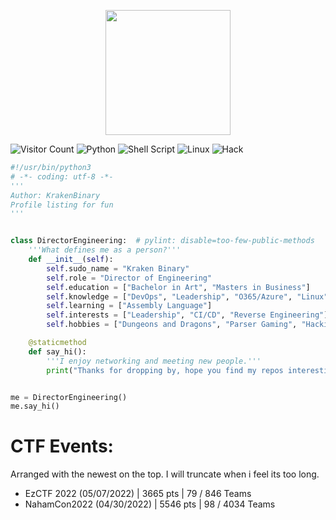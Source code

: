 <p align="center">
<img src="https://github.com/krakenbinary.png"  height="200" width="200">
</p>

![Visitor Count](https://shields-io-visitor-counter.herokuapp.com/badge?page=krakenbinary&labelColor=000000&logo=GitHub&logoColor=FFFFFF&color=008080&style=for-the-badge)
![Python](https://img.shields.io/badge/python-3670A0?style=for-the-badge&logo=python&logoColor=ffdd54)
![Shell Script](https://img.shields.io/badge/shell_script-%23121011.svg?style=for-the-badge&logo=gnu-bash&logoColor=white)
![Linux](https://img.shields.io/badge/Linux-FCC624?style=for-the-badge&logo=linux&logoColor=black)
![Hack](https://img.shields.io/badge/Hacking%20CTF-PWN-008080?style=for-the-badge&labelColor=000000&logo=hackaday)

```py
#!/usr/bin/python3
# -*- coding: utf-8 -*-
'''
Author: KrakenBinary
Profile listing for fun
'''


class DirectorEngineering:  # pylint: disable=too-few-public-methods
    '''What defines me as a person?'''
    def __init__(self):
        self.sudo_name = "Kraken Binary"
        self.role = "Director of Engineering"
        self.education = ["Bachelor in Art", "Masters in Business"]
        self.knowledge = ["DevOps", "Leadership", "O365/Azure", "Linux"]
        self.learning = ["Assembly Language"]
        self.interests = ["Leadership", "CI/CD", "Reverse Engineering"]
        self.hobbies = ["Dungeons and Dragons", "Parser Gaming", "Hacking CTF"]

    @staticmethod
    def say_hi():
        '''I enjoy networking and meeting new people.'''
        print("Thanks for dropping by, hope you find my repos interesting.")


me = DirectorEngineering()
me.say_hi()

```

# CTF Events:

Arranged with the newest on the top. I will truncate when i feel its too long.

- EzCTF 2022 (05/07/2022)   | 3665 pts  | 79 / 846 Teams
- NahamCon2022 (04/30/2022) | 5546 pts  | 98 / 4034 Teams


